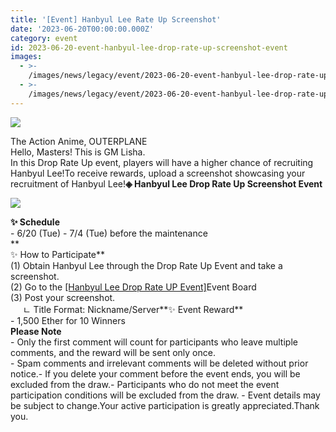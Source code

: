```yaml
---
title: '[Event] Hanbyul Lee Rate Up Screenshot'
date: '2023-06-20T00:00:00.000Z'
category: event
id: 2023-06-20-event-hanbyul-lee-drop-rate-up-screenshot-event
images:
  - >-
    /images/news/legacy/event/2023-06-20-event-hanbyul-lee-drop-rate-up-screenshot-event/f0113e7389c140b8bef91aa70d2b54e4.webp
  - >-
    /images/news/legacy/event/2023-06-20-event-hanbyul-lee-drop-rate-up-screenshot-event/ea5931a1a35a4f539ed7609a27172d9b_002.webp
---
```


![](/images/news/legacy/event/2023-06-20-event-hanbyul-lee-drop-rate-up-screenshot-event/f0113e7389c140b8bef91aa70d2b54e4.webp)

The Action Anime, OUTERPLANE  
Hello, Masters! This is GM Lisha.  
In this Drop Rate Up event, players will have a higher chance of recruiting Hanbyul Lee!To receive rewards, upload a screenshot showcasing your recruitment of Hanbyul Lee!**◈ Hanbyul Lee Drop Rate Up Screenshot Event**

![](/images/news/legacy/event/2023-06-20-event-hanbyul-lee-drop-rate-up-screenshot-event/ea5931a1a35a4f539ed7609a27172d9b_002.webp)

**✨ Schedule**  
\- 6/20 (Tue) - 7/4 (Tue) before the maintenance  
**  
✨ How to Participate**  
(1) Obtain Hanbyul Lee through the Drop Rate Up Event and take a screenshot.  
(2) Go to the [\[Hanbyul Lee Drop Rate UP Event\]](https://page.onstove.com/outerplane/en/list/123778?page=1)Event Board  
(3) Post your screenshot.  
     ㄴ Title Format: Nickname/Server**✨ Event Reward**   
\- 1,500 Ether for 10 Winners  
**Please Note**  
\- Only the first comment will count for participants who leave multiple comments, and the reward will be sent only once.  
\- Spam comments and irrelevant comments will be deleted without prior notice.- If you delete your comment before the event ends, you will be excluded from the draw.- Participants who do not meet the event participation conditions will be excluded from the draw. - Event details may be subject to change.Your active participation is greatly appreciated.Thank you.
